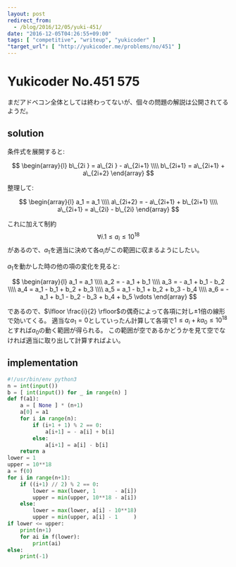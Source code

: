 ```yaml
---
layout: post
redirect_from:
  - /blog/2016/12/05/yuki-451/
date: "2016-12-05T04:26:55+09:00"
tags: [ "competitive", "writeup", "yukicoder" ]
"target_url": [ "http://yukicoder.me/problems/no/451" ]
---
```


# Yukicoder No.451 575

まだアドベコン全体としては終わってないが、個々の問題の解説は公開されてるようだ。

## solution

条件式を展開すると:

$$ \begin{array}{l}
b\_{2i  } = a\_{2i  } - a\_{2i+1} \\\\
b\_{2i+1} = a\_{2i+1} + a\_{2i+2}
\end{array} $$

整理して:

$$ \begin{array}{l}
a_1 = a_1 \\\\
a\_{2i+2} = - a\_{2i+1} + b\_{2i+1} \\\\
a\_{2i+1} = a\_{2i} - b\_{2i}
\end{array} $$

これに加えて制約
$$
\forall i. 1 \le a_i \le 10^{18}
$$
があるので、$a_1$を適当に決めて各$a_i$がこの範囲に収まるようにしたい。

$a_1$を動かした時の他の項の変化を見ると:

$$ \begin{array}{l}
a_1 = a_1 \\\\
a_2 = - a_1 + b_1 \\\\
a_3 = - a_1 + b_1 - b_2 \\\\
a_4 = a_1 - b_1 + b_2 + b_3 \\\\
a_5 = a_1 - b_1 + b_2 + b_3 - b_4 \\\\
a_6 = - a_1 + b_1 - b_2 - b_3 + b_4 + b_5
\vdots
\end{array} $$

であるので、$\lfloor \frac{i}{2} \rfloor$の偶奇によって各項に対し$\pm 1$倍の線形で効いてくる。
適当な$a_1 = 0$としていったん計算して各項で$1 \le a_i + k a_0 \le 10^{18}$とすれば$a_0$の動く範囲が得られる。
この範囲が空であるかどうかを見て空でなければ適当に取り出して計算すればよい。

## implementation

``` python
#!/usr/bin/env python3
n = int(input())
b = [ int(input()) for _ in range(n) ]
def f(a1):
    a = [ None ] * (n+1)
    a[0] = a1
    for i in range(n):
        if (i+1 + 1) % 2 == 0:
            a[i+1] = - a[i] + b[i]
        else:
            a[i+1] = a[i] - b[i]
    return a
lower = 1
upper = 10**18
a = f(0)
for i in range(n+1):
    if ((i+1) // 2) % 2 == 0:
        lower = max(lower, 1      - a[i])
        upper = min(upper, 10**18 - a[i])
    else:
        lower = max(lower, a[i] - 10**18)
        upper = min(upper, a[i] - 1     )
if lower <= upper:
    print(n+1)
    for ai in f(lower):
        print(ai)
else:
    print(-1)
```
